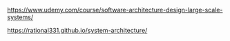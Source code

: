 https://www.udemy.com/course/software-architecture-design-large-scale-systems/

https://rational331.github.io/system-architecture/
